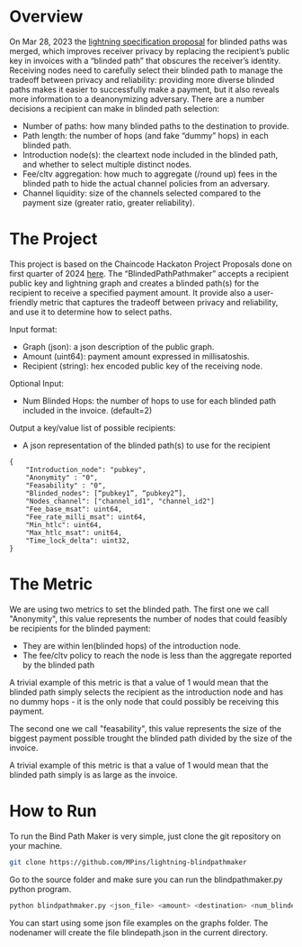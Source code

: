 # Overview
On Mar 28, 2023 the [lightning specification proposal](https://github.com/lightning/bolts/blob/master/proposals/route-blinding.md) for blinded paths was merged, which improves receiver privacy by replacing the recipient’s public key in invoices with a “blinded path” that obscures the receiver’s identity. Receiving nodes need to carefully select their blinded path to manage the tradeoff between privacy and reliability: providing more diverse blinded paths makes it easier to successfully make a payment, but it also reveals more information to a deanonymizing adversary. There are a number decisions a recipient can make in blinded path selection:
- Number of paths: how many blinded paths to the destination to provide.
- Path length: the number of hops (and fake “dummy” hops) in each blinded path.
- Introduction node(s): the cleartext node included in the blinded path, and whether to
select multiple distinct nodes.
- Fee/cltv aggregation: how much to aggregate (/round up) fees in the blinded path to
hide the actual channel policies from an adversary.
- Channel liquidity: size of the channels selected compared to the payment size (greater
ratio, greater reliability).

# The Project
This project is based on the Chaincode Hackaton Project Proposals done on first quarter of 2024 [here](https://github.com/MPins/lightning-blindpathmaker/blob/3ee9a8af3a3c2029ff32ea93116a435ce2437044/Hackathon_Project_-_Blinded_Path_Maker.pdf). The
“BlindedPathPathmaker” accepts a recipient public key and lightning graph and creates a blinded path(s) for the recipient to receive a specified payment amount. It provide also a user-friendly metric that captures the tradeoff between privacy and reliability, and use it to determine how to select paths.

Input format:
- Graph (json): a json description of the public graph.
- Amount (uint64): payment amount expressed in millisatoshis.
- Recipient (string): hex encoded public key of the receiving node.

Optional Input:
- Num Blinded Hops: the number of hops to use for each blinded path included in the invoice. (default=2)

Output a key/value list of possible recipients:
- A json representation of the blinded path(s) to use for the recipient
```
{
    "Introduction_node": "pubkey",
    "Anonymity" : "0",
    "Feasability" : "0",
    "Blinded_nodes": [“pubkey1”, “pubkey2”],
    "Nodes_channel": ["channel_id1", "channel_id2"]
    "Fee_base_msat": uint64,
    "Fee_rate_milli_msat": uint64,
    "Min_htlc": uint64,
    "Max_htlc_msat": unit64,
    "Time_lock_delta": uint32,
}
```
# The Metric
We are using two metrics to set the blinded path. 
The first one we call "Anonymity", this value represents the number of nodes that could feasibly be recipients for the blinded payment:
- They are within len(blinded hops) of the introduction node.
- The fee/cltv policy to reach the node is less than the aggregate reported by the blinded path

A trivial example of this metric is that a value of 1 would mean that the blinded path simply
selects the recipient as the introduction node and has no dummy hops - it is the only node that
could possibly be receiving this payment.

The second one we call "feasability", this value represents the size of the biggest payment possible trought the blinded path divided by the size of the invoice. 

A trivial example of this metric is that a value of 1 would mean that the blinded path simply
is as large as the invoice.

# How to Run
To run the Bind Path Maker is very simple, just clone the git repository on your machine.

```sh
git clone https://github.com/MPins/lightning-blindpathmaker
```

Go to the source folder and make sure you can run the blindpathmaker.py python program.

```sh
python blindpathmaker.py <json_file> <amount> <destination> <num_blinded_hops>
```

You can start using some json file examples on the graphs folder. The nodenamer will create the file blindepath.json in the current directory.